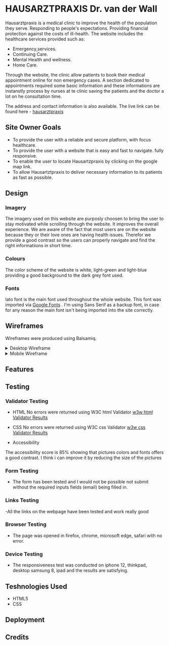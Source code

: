 
# HAUSARZTPRAXIS Dr. van der Wall 

 Hausarztpraxis is a medical clinic to improve the health of the population they serve. Responding to people's expectations. Providing financial protection against the costs of ill-health.
 The website includes the healthcare services provided such as:
 
- Emergency,services.
- Continuing Care. 
- Mental Health and wellness.
- Home Care.

Through the website, the clinic allow patients to book their medical appointment online for non emergency cases. A section dedicated to appointments required some basic information and these informations are instanstly process by nurses at te clinic saving the patients and the doctor a lot on he consultation time.

The address and contact information is also available. The live link can be found here - [hausarztpraxis](https://d9fal.github.io/PP1-Sanitz-clinic/)

  ## Site Owner Goals
  
  * To provide the user with a reliable and secure platform, with focus healthcare.
  * To provide the user with a website that is easy and fast to navigate. fully responsive. 
  * To enable the user to locate Hausartzpraxis by clicking on the google map link. 
  * To allow Hausartztpraxis to deliver necessary information to its patients as fast as possible.    
  

 ## Design

### Imagery

The imagery used on this website are purposly choosen to bring the user to stay motivated while scrolling through the website. It improves the overall experience. We are aware of the fact that most users are on the website because they or their love ones are having health issues. Therefor we provide a good contrast so the users can properly navigate and find the right informatiions in short time. 

### Colours

The color scheme of the website is white, light-green and light-blue providing a good background to the dark grey font used. 

### Fonts

lato font is the main font used throughout the whole website. This font was imported via [Google Fonts](https://fonts.google.com/) . I'm using Sans Serif as a backup font, in case for any reason the main font isn't being imported into the site correctly.

## Wireframes

 Wireframes were produced using Balsamiq.

 <details>
 
 <summary>Desktop Wireframe</summary>![Desktop Wireframe](assets/readme-docs/wireframe/Desktopwireframe.png)

</details>
 <details>
 
 <summary>Mobile Wireframe</summary>
 ![Desktop Wireframe](assets/readme-docs/wireframe/Mobilewireframe.pngwireframe.png)

</details>

## Features

 
## Testing

 
### Validator Testing

* HTML
        No errors were returned using W3C html Validator
        [w3w html Validator Results](https://validator.w3.org/nu/#textarea)
* CSS
        No errors were returned using W3C css Validator
        [w3w css Validator Results](https://jigsaw.w3.org/css-validator/validator)

* Accessibility
  
The accessibility score is 85% showing that pictures colors and fonts offers a good contrast. I think i can improve it by reducing the size of the pictures 
### Form Testing

* The form has been tested and I would not be possible not submit without the required inputs fields (email) being filled in.

### Links Testing
-All the links on the webpage have been tested and work really good

### Browser Testing

- The page was opened in firefox, chrome, microsoft edge, safari with no error. 

### Device Testing

- The responsiveness test was conducted on iphone 12, thinkpad, desktop samsung 8, ipad and the results are satisfying.

## Teshnologies Used

- HTML5
- CSS


## Deployment


## Credits


